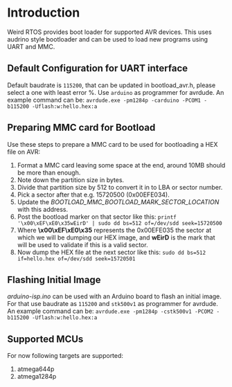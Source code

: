 # Introduction
Weird RTOS provides boot loader for supported AVR devices. This uses audrino style bootloader and can be used to load new programs using UART and MMC.
## Default Configuration for UART interface
Default baudrate is `115200`, that can be updated in bootload_avr.h, please select a one with least error %.
Use `arduino` as programmer for avrdude.
An example command can be:
``avrdude.exe -pm1284p -carduino -PCOM1 -b115200 -Uflash:w:hello.hex:a``
## Preparing MMC card for Bootload
 Use these steps to prepare a MMC card to be used for bootloading a HEX file on AVR:
 1. Format a MMC card leaving some space at the end, around 10MB should be more than enough.
 2. Note down the partition size in bytes.
 3. Divide that partition size by 512 to convert it in to LBA or sector number.
 4. Pick a sector after that e.g. 15720500 (0x00EFE034).
 5. Update the *BOOTLOAD_MMC_BOOTLOAD_MARK_SECTOR_LOCATION* with this address.
 6. Post the bootload marker on that sector like this:
  ``printf '\x00\xEF\xE0\x35wEirD' | sudo dd bs=512 of=/dev/sdd seek=15720500``
 7. Where **\x00\xEF\xE0\x35** represents the 0x00EFE035 the sector at which we will be dumping our HEX image, and **wEirD** is the mark that will be used to validate if this is a valid sector.
 8. Now dump the HEX file at the next sector like this:
 ``sudo dd bs=512 if=hello.hex of=/dev/sdd seek=15720501``
## Flashing Initial Image
*arduino-isp.ino* can be used with an Arduino board to flash an initial image.
For that use baudrate as `115200` and `stk500v1` as programmer for avrdude.
An example command can be:
``avrdude.exe -pm1284p -cstk500v1 -PCOM2 -b115200 -Uflash:w:hello.hex:a``
## Supported MCUs
For now following targets are supported:
 1. atmega644p
 2. atmega1284p
